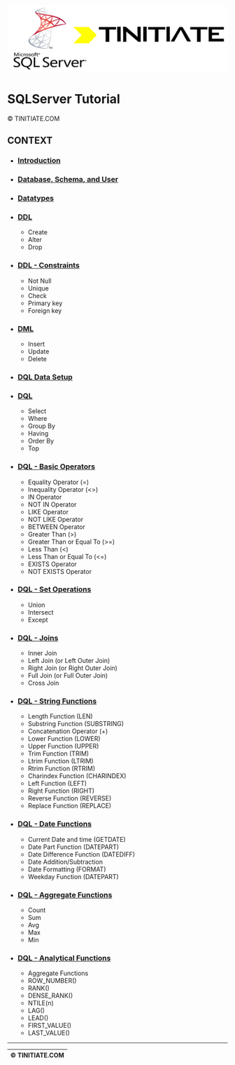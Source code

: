 ![SQLServer Tinitiate Image](sqlserver_tinitiate.png)
# SQLServer Tutorial
&copy; TINITIATE.COM

## CONTEXT
* ### [Introduction](sqlserver-introduction.md)
* ### [Database, Schema, and User](sqlserver-db-sch-user.md)
* ### [Datatypes](sqlserver-datatypes.md)
* ### [DDL](sqlserver-ddl.md)
    * Create
    * Alter
    * Drop
* ### [DDL - Constraints](sqlserver-ddl-constraints.md)
    * Not Null
    * Unique
    * Check
    * Primary key
    * Foreign key
* ### [DML](sqlserver-dml.md)
    * Insert
    * Update
    * Delete
* ### [DQL Data Setup](sqlserver-dql-data-setup.md)
* ### [DQL](sqlserver-dql.md)
    * Select
    * Where
    * Group By
    * Having
    * Order By
    * Top
* ### [DQL - Basic Operators](sqlserver-dql-basic-operators.md)
    * Equality Operator (=)
    * Inequality Operator (<>)
    * IN Operator
    * NOT IN Operator
    * LIKE Operator
    * NOT LIKE Operator
    * BETWEEN Operator
    * Greater Than (>)
    * Greater Than or Equal To (>=)
    * Less Than (<)
    * Less Than or Equal To (<=)
    * EXISTS Operator
    * NOT EXISTS Operator
* ### [DQL - Set Operations](sqlserver-dql-set-operations.md)
    * Union
    * Intersect
    * Except
* ### [DQL - Joins](sqlserver-dql-joins.md)
    * Inner Join
    * Left Join (or Left Outer Join)
    * Right Join (or Right Outer Join)
    * Full Join (or Full Outer Join)
    * Cross Join
* ### [DQL - String Functions](sqlserver-dql-string-functions.md)
    * Length Function (LEN)
    * Substring Function (SUBSTRING)
    * Concatenation Operator (+)
    * Lower Function (LOWER)
    * Upper Function (UPPER)
    * Trim Function (TRIM)
    * Ltrim Function (LTRIM)
    * Rtrim Function (RTRIM)
    * Charindex Function (CHARINDEX)
    * Left Function (LEFT)
    * Right Function (RIGHT)
    * Reverse Function (REVERSE)
    * Replace Function (REPLACE)
* ### [DQL - Date Functions](sqlserver-dql-date-functions.md)
    * Current Date and time (GETDATE)
    * Date Part Function (DATEPART)
    * Date Difference Function (DATEDIFF)
    * Date Addition/Subtraction
    * Date Formatting (FORMAT)
    * Weekday Function (DATEPART)
* ### [DQL - Aggregate Functions](sqlserver-dql-aggregate-functions.md)
    * Count
    * Sum
    * Avg
    * Max
    * Min
* ### [DQL - Analytical Functions](sqlserver-dql-analytical-functions.md)
    * Aggregate Functions
    * ROW_NUMBER()
    * RANK()
    * DENSE_RANK()
    * NTILE(n)
    * LAG()
    * LEAD()
    * FIRST_VALUE()
    * LAST_VALUE()
***
| &copy; TINITIATE.COM |
|----------------------|